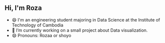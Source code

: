 ## Hi, I'm Roza

- 😄 I'm an engineering student majoring in Data Science at the Institute of Technology of Cambodia
- 🔭 I’m currently working on a small project about Data visualization. 
- 😄 Pronouns: Rozaa or shoyo


